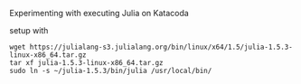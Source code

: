 Experimenting with executing Julia on Katacoda


setup with
```
wget https://julialang-s3.julialang.org/bin/linux/x64/1.5/julia-1.5.3-linux-x86_64.tar.gz
tar xf julia-1.5.3-linux-x86_64.tar.gz
sudo ln -s ~/julia-1.5.3/bin/julia /usr/local/bin/
```
